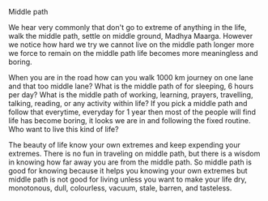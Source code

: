 Middle path

We hear very commonly that don't go to extreme of anything in the life, walk the middle path, settle on middle ground, Madhya Maarga. However we notice how hard we try we cannot live on the middle path longer more we force to remain on the middle path life becomes more meaningless and boring.

When you are in the road how can you walk 1000 km journey on one lane and that too middle lane? What is the middle path of for sleeping, 6 hours per day? What is the middle path of working, learning, prayers, travelling, talking, reading, or any activity within life? If you pick a middle path and follow that everytime, everyday for 1 year then most of the people will find life has become boring, it looks we are in and following the fixed routine. Who want to live this kind of life?

The beauty of life know your own extremes and keep expending your extremes. There is no fun in traveling on middle path, but there is a wisdom in knowing how far away you are from the middle path. So middle path is good for knowing because it helps you knowing your own extremes but middle path is not good for living unless you want to make your life dry, monotonous, dull, colourless, vacuum, stale, barren, and tasteless.